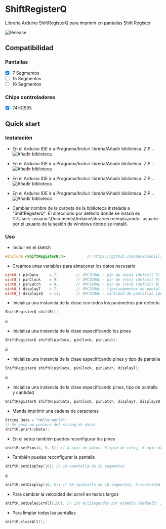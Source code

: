 # ShiftRegisterQ

Librería Arduino ShiftRegisterQ para imprimir en pantallas Shift Register

![Release](https://img.shields.io/github/v/release/markbowhill/ShiftRegisterQ)

## Compatibilidad

### Pantallas

- [x] 7 Segmentos
- [ ] 15 Segmentos
- [ ] 16 Segmentos

### Chips controladores

- [x] 74HC595

## Quick start

### Instalación

 - En el Arduino IDE ir a Programa/Incluir librería/Añadir biblioteca .ZIP...
  ![Añadir biblioteca](https://i.ibb.co/d58kTHk/1.jpg)

 - En el Arduino IDE ir a Programa/Incluir librería/Añadir biblioteca .ZIP...
  ![Añadir biblioteca](https://i.ibb.co/rHjxCHk/2.jpg)

 - En el Arduino IDE ir a Programa/Incluir librería/Añadir biblioteca .ZIP...
  ![Añadir biblioteca](https://i.ibb.co/VMTwWM2/3.jpg)

 - En el Arduino IDE ir a Programa/Incluir librería/Añadir biblioteca .ZIP...
  ![Añadir biblioteca](https://i.ibb.co/NWZthZQ/4.jpg)

 - Cambiar nombre de la carpeta de la biblioteca instalada a "ShiftRegisterQ". El direcciorio por defecto donde se instala es C:\Users\-usuario-\Documents\Arduino\libraries
 reemplazando -usuario- por el usuario de la sesión de windows donde se instaló.


### Uso
- Incluir en el sketch
```cpp
#include <ShiftRegisterQ.h>          // https://github.com/markbowhill/ShitfRegisterQ
```

- Creamos unas variables para almacenar los datos necesario
```cpp
uint8_t pinData     = 7;        // OPCIONAL - pin de datos (default 7)
uint8_t pinClock    = 9;        // OPCIONAL - pin de reloj (default 9)
uint8_t pinLatch    = 8;        // OPCIONAL - pin de latch (default 8)
uint8_t displayT    = 7;        // OPCIONAL - tipo/segmentos de pantalla (default: pantalla 7 segmentos)
uint8_t displaysQ   = 11;       // OPCIONAL - cantidad de pantallas (default: 1)
```

- Inicializa una instancia de la clase con todos los parámetros por defecto
```cpp
ShiftRegisterQ shiftR();
```

ó

- Inicializa una instancia de la clase especificando los pines
```cpp
ShiftRegisterQ shiftR(pinData, pinClock, pinLatch);
```

ó

- Inicializa una instancia de la clase especificando pines y tipo de pantalla
```cpp
ShiftRegisterQ shiftR(pinData, pinClock, pinLatch, displayT);
```

ó

- Inicializa una instancia de la clase especificando pines, tipo de pantalla y cantidad
```cpp
ShiftRegisterQ shiftR(pinData, pinClock, pinLatch, displayT, displaysQ);
```

- Manda imprimir una cadena de caracteres
```cpp
String Data = "Hello world";
// Se pasa un puntero del string de datos
shiftR.print(&Data); 
```

- En el setup también puedes reconfigurar los pines
```cpp
shiftR.setPins(4, 5, 6); // 4->pin de datos, 5->pin de reloj, 6->pin de latch
```

- También puedes reconfigurar la pantalla
```cpp
shiftR.setDisplay(16); // 16->pantalla de 16 segmentos
```

ó

```cpp
shiftR.setDisplay(16, 5); // 16->pantalla de 16 segmentos, 5->cantidad pantallas
```

- Para cambiar la velocidad del scroll en textos largos
```cpp
shiftR.setDelayScroll(150); // 150 milisegundos por ejemplo (default: 200)
```

- Para limpiar todas las pantallas
```cpp
shiftR.clearAll();
```